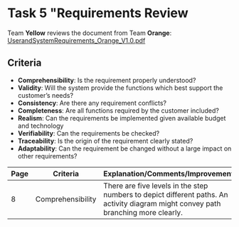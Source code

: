 # Task 5 "Requirements Review

Team **Yellow** reviews the document from Team **Orange**: 
[UserandSystemRequirements_Orange_V1.0.pdf](https://github.com/leandrolerena/ch.bfh.bti7081.s2017.orange/blob/develop/Orange/doc/CS01/task04/UserandSystemRequirements_Orange_V1.0.pdf)

## Criteria
* **Comprehensibility**: Is the requirement properly understood?
* **Validity**: Will the system provide the functions which best support the customer’s needs?
* **Consistency**: Are there any requirement conflicts?
* **Completeness**: Are all functions required by the customer included?
* **Realism**: Can the requirements be implemented given available budget and technology
* **Verifiability**: Can the requirements be checked?
* **Traceability**: Is the origin of the requirement clearly stated?
* **Adaptability**: Can the requirement be changed without a large impact on other requirements?

|Page|Criteria|Explanation/Comments/Improvements|
|-|-|-|
|8|Comprehensibility|There are five levels in the step numbers to depict different paths. An activity diagram might convey path branching more clearly.